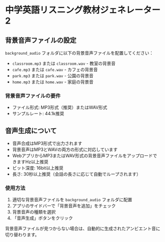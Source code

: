 
# 中学英語リスニング教材ジェネレーター2

## 背景音声ファイルの設定

`background_audio` フォルダに以下の背景音声ファイルを配置してください：

- `classroom.mp3` または `classroom.wav` - 教室の背景音
- `cafe.mp3` または `cafe.wav` - カフェの背景音  
- `park.mp3` または `park.wav` - 公園の背景音
- `home.mp3` または `home.wav` - 家庭の背景音

### 背景音声ファイルの要件

- ファイル形式: MP3形式（推奨）またはWAV形式
- サンプルレート: 44.1k推奨

## 音声生成について

- 音声合成はMP3形式で出力されます
- 背景音声はMP3とWAVの両方の形式に対応しています
- WebアプリからMP3またはWAV形式の背景音声ファイルをアップロードできますHz以上推奨
- ビット深度: 16bit以上推奨
- 長さ: 30秒以上推奨（会話の長さに応じて自動でループされます）

### 使用方法

1. 適切な背景音声ファイルを `background_audio` フォルダに配置
2. アプリのサイドバーで「背景音声を追加」をチェック
3. 背景音声の種類を選択
4. 「音声生成」ボタンをクリック

背景音声ファイルが見つからない場合は、自動的に生成されたアンビエント音に切り替わります。
